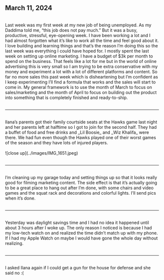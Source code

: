 ## March 11, 2024
<br>
Last week was my first week at my new job of being unemployed. As my Daddima told me, “this job does not pay much.” But it was a busy, productive, stressful, eye-opening week. I have been working a lot and I had almost forgotten what it’s like to work all the time and feel good about it. I love building and learning things and that’s the reason I’m doing this so the last week was everything I could have hoped for. I mostly spent the last week on setting up online marketing. I have a budget of $3k per month to spend on the business. That feels like a lot for me but in the world of online advertising this is very small so I am trying to be extra conservative with my money and experiment a lot with a lot of different platforms and content. So far no more sales this past week which is disheartening but I’m confident as I keep experimenting I’ll find a formula that works and the sales will start to come in. My general framework is to use the month of March to focus on sales/marketing and the month of April to focus on building out the product into something that is completely finished and ready-to-ship.
<br><br>

----

<br>
Ilana’s parents got their family courtside seats at the Hawks game last night and her parents left at halftime so I got to join for the second half. They had a buffet of food and free drinks and _Lil Boosie_ and _Wiz Khalifa_ were there. We had fun even though the Hawks played one of their worst games of the season and they have lots of injured players.
<br><br>
![close up](../images/IMG_1651.jpeg)
<br><br>

----

<br>
I’m cleaning up my garage today and setting things up so that it looks really good for filming marketing content. The side effect is that it’s actually going to be a great place to hang out after I’m done, with some chairs and video games and the squat rack and decorations and colorful lights. I’ll send pics when it’s done.
<br><br>

----

<br>
Yesterday was daylight savings time and I had no idea it happened until about 3 hours after I woke up. The only reason I noticed is because I had my low-tech watch on and realized the time didn’t match up with my phone. If I had my Apple Watch on maybe I would have gone the whole day without realizing.
<br><br>

----

<br>
I asked Ilana again if I could get a gun for the house for defense and she said no :(
